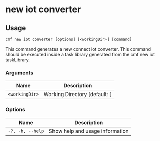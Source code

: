 # new iot converter

<!-- BEGIN USAGE -->

Usage
-----

```
cmf new iot converter [options] [<workingDir>] [command]
```

This command generates a new connect iot converter. This command should be executed inside a task library generated from the cmf new iot taskLibrary. 

### Arguments

| Name           | Description                   |
| -------------- | ----------------------------- |
| `<workingDir>` | Working Directory [default: ] |

### Options

| Name             | Description                     |
| ---------------- | ------------------------------- |
| `-?, -h, --help` | Show help and usage information |

<!-- END USAGE -->
